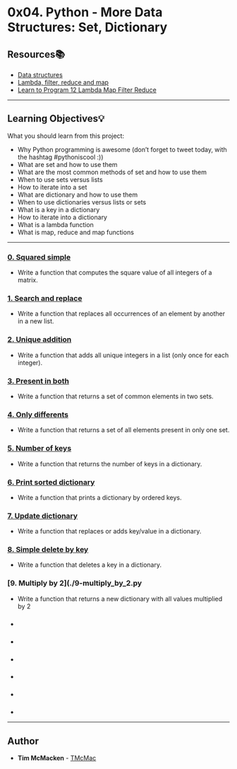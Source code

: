 # 0x04. Python - More Data Structures: Set, Dictionary

## Resources:books:
* [Data structures](https://docs.python.org/3.4/tutorial/datastructures.html)
* [Lambda, filter, reduce and map](https://www.python-course.eu/python3_lambda.php)
* [Learn to Program 12 Lambda Map Filter Reduce](https://www.youtube.com/watch?v=1GAC6KQUPeg)

---
## Learning Objectives:bulb:
What you should learn from this project:

* Why Python programming is awesome (don’t forget to tweet today, with the hashtag #pythoniscool :))
* What are set and how to use them
* What are the most common methods of set and how to use them
* When to use sets versus lists
* How to iterate into a set
* What are dictionary and how to use them
* When to use dictionaries versus lists or sets
* What is a key in a dictionary
* How to iterate into a dictionary
* What is a lambda function
* What is map, reduce and map functions


---

### [0. Squared simple](./0-square_matrix_simple.py)
* Write a function that computes the square value of all integers of a matrix.


### [1. Search and replace](./1-search_replace.py)
* Write a function that replaces all occurrences of an element by another in a new list.


### [2. Unique addition](./2-uniq_add.py)
* Write a function that adds all unique integers in a list (only once for each integer).


### [3. Present in both](./3-common_elements.py)
* Write a function that returns a set of common elements in two sets.


### [4. Only differents](./4-only_diff_elements.py)
* Write a function that returns a set of all elements present in only one set.


### [5. Number of keys](./5-number_keys.py)
* Write a function that returns the number of keys in a dictionary.


### [6. Print sorted dictionary](./6-print_sorted_dictionary.py)
* Write a function that prints a dictionary by ordered keys.


### [7. Update dictionary](./7-update_dictionary.py)
* Write a function that replaces or adds key/value in a dictionary.


### [8. Simple delete by key](./8-simple_delete.py)
* Write a function that deletes a key in a dictionary.


### [9. Multiply by 2](./9-multiply_by_2.py
* Write a function that returns a new dictionary with all values multiplied by 2


### [](./)
* 


### [](./)
* 


### [](./)
* 


### [](./)
* 


### [](./)
* 


### [](./)
* 



---

## Author
* **Tim McMacken** - [TMcMac](https://github.com/TMcMac)